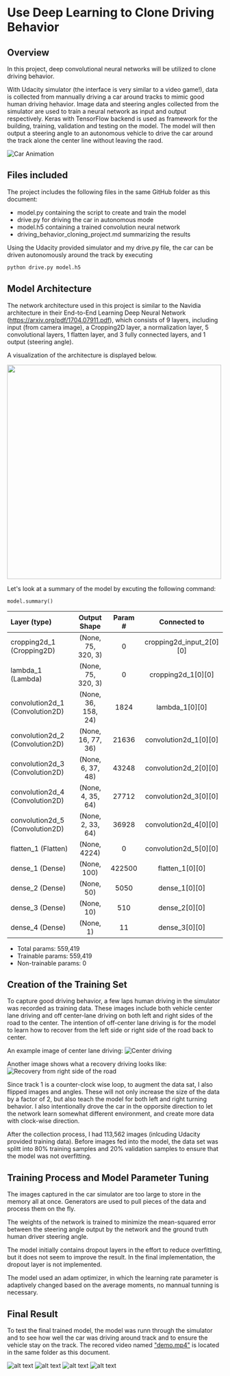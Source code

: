 # Use Deep Learning to Clone Driving Behavior

Overview
---
In this project, deep convolutional neural networks will be utilized to clone driving behavior. 

With Udacity simulator (the interface is very similar to a video game!), data is collected from mannually driving a car around tracks to mimic good human driving hehavior. Image data and steering angles collected from the simulator are used to train a neural network as input and output respectively. Keras with TensorFlow backend is used as framework for the building, training, validation and testing on the model. The model will then output a steering angle to an autonomous vehicle to drive the car around the track alone the center line without leaving the raod.

![Car Animation][image1] 

[//]: # (Image References)

[image1]: ./examples/car.gif "Car Animation"
[image2]: ./examples/Navidia-cnn-architecture.png "Navidia architecture"
[image3]: ./examples/driving_center.png "Center driving image"
[image4]: ./examples/driving_right_side.png "Recovery image from right"
[image5]: ./examples/placeholder_small.png "Recovery Image"
[image6]: ./examples/angle1.png ""
[image7]: ./examples/angle2.png "Flipped Image"

Files included
---

The project includes the following files in the same GitHub folder as this document:
* model.py containing the script to create and train the model
* drive.py for driving the car in autonomous mode
* model.h5 containing a trained convolution neural network 
* driving_behavior_cloning_project.md summarizing the results

Using the Udacity provided simulator and my drive.py file, the car can be driven autonomously around the track by executing 
```sh
python drive.py model.h5
```

Model Architecture
---

The network architecture used in this project is similar to the Navidia architecture in their End-to-End Learning Deep Neural Network (https://arxiv.org/pdf/1704.07911.pdf), which consists of 9 layers, including input (from camera image), a Cropping2D layer, a normalization layer, 5 convolutional layers, 1 flatten layer, and 3 fully connected layers, and 1 output (steering angle). 

A visualization of the architecture is displayed below.

<!-- ![Navidia architecture][image1] -->
<img src="./examples/Navidia-cnn-architecture.png" align="middle" height="500">

Let's look at a summary of the model by excuting the following command: 
```
model.summary()
```
 
|Layer (type)                    |   Output Shape     |  Param #  |   Connected to             |
|:-------------------------------|:------------------:|:---------:|:--------------------------:|
|cropping2d_1 (Cropping2D)       | (None, 75, 320, 3) |   0       |   cropping2d_input_2[0][0] |
|lambda_1 (Lambda)               | (None, 75, 320, 3) |   0       |    cropping2d_1[0][0]      |         
|convolution2d_1 (Convolution2D) | (None, 36, 158, 24)|   1824    |    lambda_1[0][0]          |         
|convolution2d_2 (Convolution2D) | (None, 16, 77, 36) |   21636   |    convolution2d_1[0][0]   |         
|convolution2d_3 (Convolution2D) | (None, 6, 37, 48)  |   43248   |    convolution2d_2[0][0]   |         
|convolution2d_4 (Convolution2D) | (None, 4, 35, 64)  |   27712   |    convolution2d_3[0][0]   |         
|convolution2d_5 (Convolution2D) | (None, 2, 33, 64)  |   36928   |    convolution2d_4[0][0]   |         
|flatten_1 (Flatten)             | (None, 4224)       |   0       |    convolution2d_5[0][0]   |         
|dense_1 (Dense)                 | (None, 100)        |   422500  |    flatten_1[0][0]         |         
|dense_2 (Dense)                 | (None, 50)         |   5050    |    dense_1[0][0]           |         
|dense_3 (Dense)                 | (None, 10)         |   510     |    dense_2[0][0]           |         
|dense_4 (Dense)                 | (None, 1)          |   11      |    dense_3[0][0]           |         

* Total params: 559,419
* Trainable params: 559,419
* Non-trainable params: 0


Creation of the Training Set
---

To capture good driving behavior, a few laps human driving in the simulator was recorded as training data. These images include both vehicle center lane  driving and off center-lane driving on both left and right sides of the road to the center. The intention of off-center lane driving is for the model to learn how to recover from the left side or right side of the road back to center. 

An example image of center lane driving:
![Center driving][image3]

Another image shows what a recovery driving looks like:
![Recovery from right side of the road][image4]

Since track 1 is a counter-clock wise loop, to augment the data sat, I also flipped images and angles. These will not only increase the size of the data by a factor of 2, but also teach the model for both left and right turning behavior. I also intentionally drove the car in the opporsite direction to let the network learn somewhat different environment, and create more data with clock-wise direction.

After the collection process, I had 113,562 images (inlcuding Udacity provided training data). Before images fed into the model, the data set was splitt into 80% training samples and 20% validation samples to ensure that the model was not overfitting. 

Training Process and Model Parameter Tuning
---

The images captured in the car simulator are too large to store in the memory all at once. Generators are used to pull pieces of the data and process them on the fly. 

The weights of the network is trained to minimize the mean-squared error between the steering angle output by the network and the ground truth human driver steering angle.

The model initially contains dropout layers in the effort to reduce overfitting, but it does not seem to improve the result. In the final implementation, the dropout layer is not implemented.

The model used an adam optimizer, in which the learning rate parameter is adaptively changed based on the average moments, no mannual tunning is necessary. 


Final Result
---

To test the final trained model, the model was runn through the simulator and to see how well the car was driving around track and to ensure the vehicle stay on the track. The recored video named ["demo.mp4"](./demo.mp4) is located in the same folder as this document.


![alt text][image2]
![alt text][image3]
![alt text][image4]
![alt text][image5]


